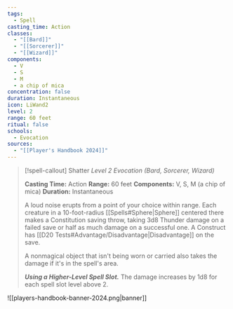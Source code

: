 ```yaml
---
tags:
  - Spell
casting_time: Action
classes:
  - "[[Bard]]"
  - "[[Sorcerer]]"
  - "[[Wizard]]"
components:
  - V
  - S
  - M
  - a chip of mica
concentration: false
duration: Instantaneous
icon: LiWand2
level: 2
range: 60 feet
ritual: false
schools:
  - Evocation
sources: 
  - "[[Player's Handbook 2024]]"
---
```

>[!spell-callout] Shatter
>_Level 2 Evocation (Bard, Sorcerer, Wizard)_
>
>**Casting Time:** Action
>**Range:** 60 feet
>**Components:** V, S, M (a chip of mica)
>**Duration:** Instantaneous
>
>A loud noise erupts from a point of your choice within range. Each creature in a 10-foot-radius [[Spells#Sphere\|Sphere]] centered there makes a Constitution saving throw, taking 3d8 Thunder damage on a failed save or half as much damage on a successful one. A Construct has [[D20 Tests#Advantage/Disadvantage\|Disadvantage]] on the save.
>
>A nonmagical object that isn't being worn or carried also takes the damage if it's in the spell's area.
>
>**_Using a Higher-Level Spell Slot._** The damage increases by 1d8 for each spell slot level above 2.


![[players-handbook-banner-2024.png|banner]]
